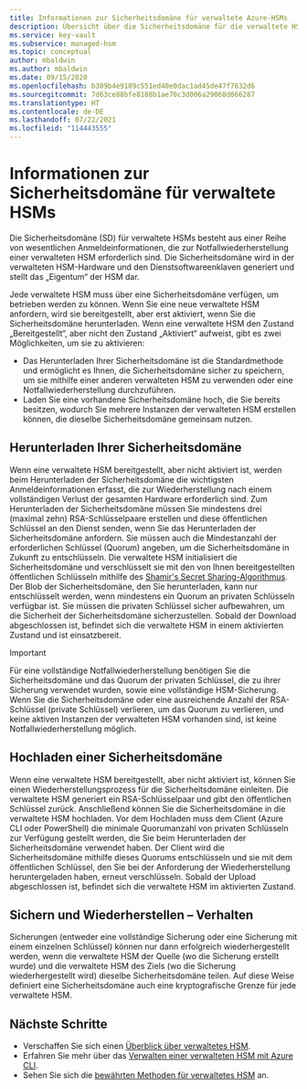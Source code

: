 ```yaml
---
title: Informationen zur Sicherheitsdomäne für verwaltete Azure-HSMs
description: Übersicht über die Sicherheitsdomäne für die verwaltete HSM, eine Reihe von wesentlichen Anmeldeinformationen, die zur Wiederherstellung einer verwalteten HSM benötigt werden
ms.service: key-vault
ms.subservice: managed-hsm
ms.topic: conceptual
author: mbaldwin
ms.author: mbaldwin
ms.date: 09/15/2020
ms.openlocfilehash: b309b4e9189c551ed40e0dac1ad45de47f7632d6
ms.sourcegitcommit: 7d63ce88bfe8188b1ae70c3d006a29068d066287
ms.translationtype: HT
ms.contentlocale: de-DE
ms.lasthandoff: 07/22/2021
ms.locfileid: "114443555"
---
```

# <a name="about-the-managed-hsm-security-domain"></a>Informationen zur Sicherheitsdomäne für verwaltete HSMs

Die Sicherheitsdomäne (SD) für verwaltete HSMs besteht aus einer Reihe von wesentlichen Anmeldeinformationen, die zur Notfallwiederherstellung einer verwalteten HSM erforderlich sind. Die Sicherheitsdomäne wird in der verwalteten HSM-Hardware und den Dienstsoftwareenklaven generiert und stellt das „Eigentum“ der HSM dar.

Jede verwaltete HSM muss über eine Sicherheitsdomäne verfügen, um betrieben werden zu können. Wenn Sie eine neue verwaltete HSM anfordern, wird sie bereitgestellt, aber erst aktiviert, wenn Sie die Sicherheitsdomäne herunterladen. Wenn eine verwaltete HSM den Zustand „Bereitgestellt“, aber nicht den Zustand „Aktiviert“ aufweist, gibt es zwei Möglichkeiten, um sie zu aktivieren:
- Das Herunterladen Ihrer Sicherheitsdomäne ist die Standardmethode und ermöglicht es Ihnen, die Sicherheitsdomäne sicher zu speichern, um sie mithilfe einer anderen verwalteten HSM zu verwenden oder eine Notfallwiederherstellung durchzuführen.
- Laden Sie eine vorhandene Sicherheitsdomäne hoch, die Sie bereits besitzen, wodurch Sie mehrere Instanzen der verwalteten HSM erstellen können, die dieselbe Sicherheitsdomäne gemeinsam nutzen.

## <a name="download-your-security-domain"></a>Herunterladen Ihrer Sicherheitsdomäne

Wenn eine verwaltete HSM bereitgestellt, aber nicht aktiviert ist, werden beim Herunterladen der Sicherheitsdomäne die wichtigsten Anmeldeinformationen erfasst, die zur Wiederherstellung nach einem vollständigen Verlust der gesamten Hardware erforderlich sind. Zum Herunterladen der Sicherheitsdomäne müssen Sie mindestens drei (maximal zehn) RSA-Schlüsselpaare erstellen und diese öffentlichen Schlüssel an den Dienst senden, wenn Sie das Herunterladen der Sicherheitsdomäne anfordern. Sie müssen auch die Mindestanzahl der erforderlichen Schlüssel (Quorum) angeben, um die Sicherheitsdomäne in Zukunft zu entschlüsseln. Die verwaltete HSM initialisiert die Sicherheitsdomäne und verschlüsselt sie mit den von Ihnen bereitgestellten öffentlichen Schlüsseln mithilfe des [Shamir's Secret Sharing-Algorithmus](https://dl.acm.org/doi/10.1145/359168.359176). Der Blob der Sicherheitsdomäne, den Sie herunterladen, kann nur entschlüsselt werden, wenn mindestens ein Quorum an privaten Schlüsseln verfügbar ist. Sie müssen die privaten Schlüssel sicher aufbewahren, um die Sicherheit der Sicherheitsdomäne sicherzustellen. Sobald der Download abgeschlossen ist, befindet sich die verwaltete HSM in einem aktivierten Zustand und ist einsatzbereit.  

> [!IMPORTANT]
> Für eine vollständige Notfallwiederherstellung benötigen Sie die Sicherheitsdomäne und das Quorum der privaten Schlüssel, die zu ihrer Sicherung verwendet wurden, sowie eine vollständige HSM-Sicherung. Wenn Sie die Sicherheitsdomäne oder eine ausreichende Anzahl der RSA-Schlüssel (private Schlüssel) verlieren, um das Quorum zu verlieren, und keine aktiven Instanzen der verwalteten HSM vorhanden sind, ist keine Notfallwiederherstellung möglich.

## <a name="upload-a-security-domain"></a>Hochladen einer Sicherheitsdomäne

Wenn eine verwaltete HSM bereitgestellt, aber nicht aktiviert ist, können Sie einen Wiederherstellungsprozess für die Sicherheitsdomäne einleiten. Die verwaltete HSM generiert ein RSA-Schlüsselpaar und gibt den öffentlichen Schlüssel zurück. Anschließend können Sie die Sicherheitsdomäne in die verwaltete HSM hochladen. Vor dem Hochladen muss dem Client (Azure CLI oder PowerShell) die minimale Quorumanzahl von privaten Schlüsseln zur Verfügung gestellt werden, die Sie beim Herunterladen der Sicherheitsdomäne verwendet haben. Der Client wird die Sicherheitsdomäne mithilfe dieses Quorums entschlüsseln und sie mit dem öffentlichen Schlüssel, den Sie bei der Anforderung der Wiederherstellung heruntergeladen haben, erneut verschlüsseln. Sobald der Upload abgeschlossen ist, befindet sich die verwaltete HSM im aktivierten Zustand.

## <a name="backup-and-restore-behavior"></a>Sichern und Wiederherstellen – Verhalten

Sicherungen (entweder eine vollständige Sicherung oder eine Sicherung mit einem einzelnen Schlüssel) können nur dann erfolgreich wiederhergestellt werden, wenn die verwaltete HSM der Quelle (wo die Sicherung erstellt wurde) und die verwaltete HSM des Ziels (wo die Sicherung wiederhergestellt wird) dieselbe Sicherheitsdomäne teilen. Auf diese Weise definiert eine Sicherheitsdomäne auch eine kryptografische Grenze für jede verwaltete HSM.

## <a name="next-steps"></a>Nächste Schritte

- Verschaffen Sie sich einen [Überblick über verwaltetes HSM](overview.md).
- Erfahren Sie mehr über das [Verwalten einer verwalteten HSM mit Azure CLI](key-management.md).
- Sehen Sie sich die [bewährten Methoden für verwaltetes HSM](best-practices.md) an.
